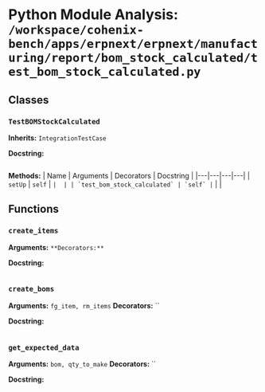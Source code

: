# Python Module Analysis: `/workspace/cohenix-bench/apps/erpnext/erpnext/manufacturing/report/bom_stock_calculated/test_bom_stock_calculated.py`

## Classes

### `TestBOMStockCalculated`
**Inherits:** `IntegrationTestCase`


**Docstring:**
```

```

**Methods:**
| Name | Arguments | Decorators | Docstring |
|---|---|---|---|
| `setUp` | `self` | `` |  |
| `test_bom_stock_calculated` | `self` | `` |  |





## Functions

### `create_items`
**Arguments:** ``
**Decorators:** ``

**Docstring:**
```

```
### `create_boms`
**Arguments:** `fg_item, rm_items`
**Decorators:** ``

**Docstring:**
```

```
### `get_expected_data`
**Arguments:** `bom, qty_to_make`
**Decorators:** ``

**Docstring:**
```

```

